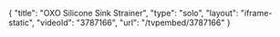 {
    "title": "OXO Silicone Sink Strainer",
    "type": "solo",
    "layout": "iframe-static",
    "videoId": "3787166",
    "url": "\/tvpembed\/3787166"
}